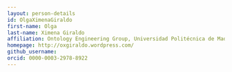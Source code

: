 ```yaml
---
layout: person-details
id: OlgaXimenaGiraldo
first-name: Olga
last-name: Ximena Giraldo
affiliation: Ontology Engineering Group, Universidad Politécnica de Madrid, Spain
homepage: http://oxgiraldo.wordpress.com/
github_username:
orcid: 0000-0003-2978-8922
---
```

